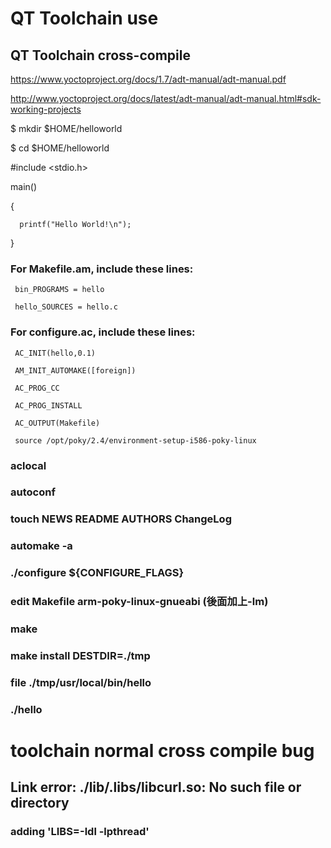 # QT Toolchain use

## QT Toolchain cross-compile
https://www.yoctoproject.org/docs/1.7/adt-manual/adt-manual.pdf

http://www.yoctoproject.org/docs/latest/adt-manual/adt-manual.html#sdk-working-projects

$ mkdir $HOME/helloworld

$ cd $HOME/helloworld

#include <stdio.h>

main()

   {
   
      printf("Hello World!\n");
      
   }
   
### For Makefile.am, include these lines:

     bin_PROGRAMS = hello
     
     hello_SOURCES = hello.c

### For configure.ac, include these lines:

     AC_INIT(hello,0.1)
     
     AM_INIT_AUTOMAKE([foreign])
     
     AC_PROG_CC
     
     AC_PROG_INSTALL
     
     AC_OUTPUT(Makefile)
     
     source /opt/poky/2.4/environment-setup-i586-poky-linux
     
 ### aclocal
 ### autoconf
 ### touch NEWS README AUTHORS ChangeLog
 ### automake -a
 ### ./configure ${CONFIGURE_FLAGS}
 ### edit Makefile arm-poky-linux-gnueabi (後面加上-lm)
 ### make
 ### make install DESTDIR=./tmp
 ### file ./tmp/usr/local/bin/hello
 ### ./hello
 
 # toolchain normal cross compile bug
 ## Link error: ./lib/.libs/libcurl.so: No such file or directory
 ###  adding 'LIBS=-ldl -lpthread'

